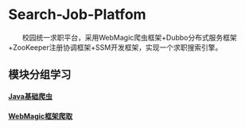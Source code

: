# Search-Job-Platfom
&emsp;&emsp;校园统一求职平台，采用WebMagic爬虫框架+Dubbo分布式服务框架+ZooKeeper注册协调框架+SSM开发框架，实现一个求职搜索引擎。

## 模块分组学习

#### [Java基础爬虫](./1-JavaSpider)

#### [WebMagic框架爬取](./2-WebMagic)

